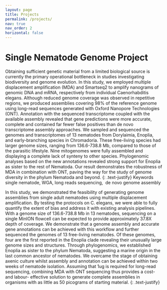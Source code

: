 ```yaml
---
layout: page
title: Projects
permalink: /projects/
nav: true
nav_order: 2
horizontal: false
---
```

# Single Nematode Genome Project
Obtaining sufficient genetic material from a limited biological source is currently the primary operational bottleneck in studies investigating biodiversity and genome evolution. In this study, we employed multiple displacement amplification (MDA) and Smartseq2 to amplify nanograms of genomic DNA and mRNA, respectively from individual Caenorhabditis elegans. Although reduced genome coverage was observed in repetitive regions, we produced assemblies covering 98% of the reference genome using long-read sequences generated with Oxford Nanopore Technologies (ONT). Annotation with the sequenced transcriptome coupled with the available assembly revealed that gene predictions were more accurate, complete and contained far fewer false positives than de novo transcriptome assembly approaches. We sampled and sequenced the genomes and transcriptomes of 13 nematodes from Dorylaimia, Enoplia, and early-branching species in Chromadoria. These free-living species had larger genome sizes, ranging from 136.6-738.8 Mb, compared to those of the parasitic lifestyle. Nine mitogenomes were fully assembled and displaying a complete lack of synteny to other species. Phylogenomic analyses based on the new annotations revealed strong support for Enoplia as sister to the rest of Nematoda. Our result demonstrates the robustness of MDA in combination with ONT, paving the way for the study of genome diversity in the phylum Nematoda and beyond. {: .text-justify}
Keywords
single nematode, WGA, long reads sequencing,  de novo genome assembly

In this study, we demonstrated the feasibility of generating genome assemblies from single adult nematodes using multiple displacement amplification. By testing the protocols on C. elegans, we were able to fully quantify the extent of bias and address it with existing analysis pipelines. With a genome size of 136.6-738.8 Mb in 13 nematodes, sequencing on a single MinION flowcell can be expected to provide approximately 37.8X depth of coverage. We demonstrate that a genome assembly and accurate gene annotations can be achieved with this workflow and further sequenced the genomes of 13 free-living nematodes. Of these genomes, four are the first reported in the Enoplia clade revealing their unusually large genome sizes and structures. Through phylogenomics, we established Enoplia as sister to the phylum Nematoda, suggesting a marine origin in the last common ancestor of nematodes. We overcame the stage of obtaining axenic culture whilst assembly and annotation can be achieved within two weeks of nematode isolation. Assuming that 1ug is required for long-read sequencing, combining MDA with ONT sequencing thus provides a cost- and labour- effective solution to generate complete assemblies in organisms with as little as 50 picograms of starting material.
{: .text-justify}


